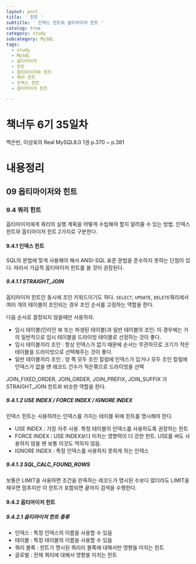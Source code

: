 ```yaml
---
layout: post
title: ' 힌트 '
subtitle: ' 인덱스 힌트와 옵티마이저 힌트 '
catalog: true
category: study
subcategory: MySQL
tags:
  - study
  - MySQL
  - 옵티마이저
  - 힌트
  - 옵티마이저와 힌트
  - 쿼리 힌트
  - 인덱스 힌트
  - 옵티마이저 힌트

---
```


# 책너두 6기 35일차

백은빈, 이성욱의 Real MySQL8.0 1권 p.370 ~ p.381

# 내용정리

## 09 옵티마이저와 힌트

### 9.4 쿼리 힌트

옵티마이저에게 쿼리의 실행 계획을 어떻게 수립해야 할지 알려줄 수 있는 방법. 인덱스 힌트와 옵티마이저 힌트 2가지로 구분한다.

#### 9.4.1 인덱스 힌트

SQL의 문법에 맞게 사용해야 해서 ANSI-SQL 표준 문법을 준수하지 못하는 단점이 있다. 따라서 가급적 옵티마이저 힌트를 쓸 것이 권장된다.

##### 9.4.1.1 STRAIGHT_JOIN

옵티마이저 힌트인 동시에 조인 키워드이기도 하다. `SELECT`, `UPDATE`, `DELETE`쿼리에서 여러 개의 테이블이 조인되는 경우 조인 순서를 고정하는 역할을 한다.

다음 순서로 결정되지 않을때만 사용하자.

- 임시 테이블(인라인 뷰 또는 파생된 테이블)과 일반 테이블의 조인: 이 경우에는 거의 일반적으로 임시 테이블을 드라이빙 테이블로 선정하는 것이 좋다.
- 임시 테이블끼리 조인 : 항상 인덱스가 없기 때문에 순서는 무관하므로 크기가 작은 테이블을 드라이빙으로 선택해주는 것이 좋다.
- 일반 테이블끼리 조인 : 양 쪽 모두 조인 칼럼에 인덱스가 있거나 모두 조인 칼럼에 인덱스가 없을 떈 레코드 건수가 적은쪾으로 드라이빙을 선택

JOIN_FIXED_ORDER, JOIN_ORDER, JOIN_PREFIX, JOIN_SUFFIX 가 STRAIGHT_JOIN 힌트와 비슷한 역할을 한다.

##### 9.4.1.2 USE INDEX / FORCE INDEX / IGNORE INDEX

인덱스 힌트는 사용하려는 인덱스를 가지는 테이블 뒤에 힌트를 명시해야 한다. 

- USE INDEX : 가장 자주 사용. 특정 테이블의 인덱스를 사용하도록 권장하는 힌트
- FORCE INDEX : USE INDEX보다 미치는 영향력이 더 강한 힌트. USE를 써도 사용하지 않을 떈 보통 이것도 먹히지 않음.
- IGNORE INDEX : 특정 인덱스를 사용하지 못하게 하는 인덱스

##### 9.4.1.3 SQL_CALC_FOUND_ROWS

보통은 LIMIT을 사용하면 조건을 만족하는 레코드가 명시된 수보다 많더라도 LIMIT을 채우면 멈추지만 이 힌트가 포함되면 끝까지 검색을 수행한다.

#### 9.4.2 옵티마이저 힌트

##### 9.4.2.1 옵티마이저 힌트 종류

- 인덱스 : 특정 인덱스의 이름을 사용할 수 있음
- 테이블 : 특정 테이블의 이름을 사용할 수 있음
- 쿼리 블록 : 힌트가 명시된 쿼리리 블록에 대해서만 영향을 미치는 힌트
- 글로벌 : 전체 쿼리에 대해서 영향을 미치는 힌트